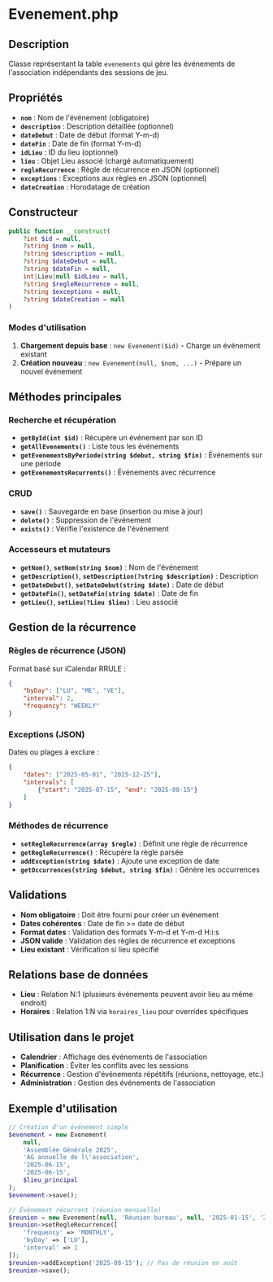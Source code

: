 # Evenement.php

## Description
Classe représentant la table `evenements` qui gère les événements de l'association indépendants des sessions de jeu.

## Propriétés
- **`nom`** : Nom de l'événement (obligatoire)
- **`description`** : Description détaillée (optionnel)
- **`dateDebut`** : Date de début (format Y-m-d)
- **`dateFin`** : Date de fin (format Y-m-d)
- **`idLieu`** : ID du lieu (optionnel)
- **`lieu`** : Objet Lieu associé (chargé automatiquement)
- **`regleRecurrence`** : Règle de récurrence en JSON (optionnel)
- **`exceptions`** : Exceptions aux règles en JSON (optionnel)
- **`dateCreation`** : Horodatage de création

## Constructeur
```php
public function __construct(
    ?int $id = null,
    ?string $nom = null,
    ?string $description = null,
    ?string $dateDebut = null,
    ?string $dateFin = null,
    int|Lieu|null $idLieu = null,
    ?string $regleRecurrence = null,
    ?string $exceptions = null,
    ?string $dateCreation = null
)
```

### Modes d'utilisation
1. **Chargement depuis base** : `new Evenement($id)` - Charge un événement existant
2. **Création nouveau** : `new Evenement(null, $nom, ...)` - Prépare un nouvel événement

## Méthodes principales

### Recherche et récupération
- **`getById(int $id)`** : Récupère un événement par son ID
- **`getAllEvenements()`** : Liste tous les événements
- **`getEvenementsByPeriode(string $debut, string $fin)`** : Événements sur une période
- **`getEvenementsRecurrents()`** : Événements avec récurrence

### CRUD
- **`save()`** : Sauvegarde en base (insertion ou mise à jour)
- **`delete()`** : Suppression de l'événement
- **`exists()`** : Vérifie l'existence de l'événement

### Accesseurs et mutateurs
- **`getNom()`**, **`setNom(string $nom)`** : Nom de l'événement
- **`getDescription()`**, **`setDescription(?string $description)`** : Description
- **`getDateDebut()`**, **`setDateDebut(string $date)`** : Date de début
- **`getDateFin()`**, **`setDateFin(string $date)`** : Date de fin
- **`getLieu()`**, **`setLieu(?Lieu $lieu)`** : Lieu associé

## Gestion de la récurrence

### Règles de récurrence (JSON)
Format basé sur iCalendar RRULE :
```json
{
    "byDay": ["LU", "ME", "VE"],
    "interval": 2,
    "frequency": "WEEKLY"
}
```

### Exceptions (JSON)
Dates ou plages à exclure :
```json
{
    "dates": ["2025-05-01", "2025-12-25"],
    "intervals": [
        {"start": "2025-07-15", "end": "2025-08-15"}
    ]
}
```

### Méthodes de récurrence
- **`setRegleRecurrence(array $regle)`** : Définit une règle de récurrence
- **`getRegleRecurrence()`** : Récupère la règle parsée
- **`addException(string $date)`** : Ajoute une exception de date
- **`getOccurrences(string $debut, string $fin)`** : Génère les occurrences

## Validations
- **Nom obligatoire** : Doit être fourni pour créer un événement
- **Dates cohérentes** : Date de fin >= date de début
- **Format dates** : Validation des formats Y-m-d et Y-m-d H:i:s
- **JSON valide** : Validation des règles de récurrence et exceptions
- **Lieu existant** : Vérification si lieu spécifié

## Relations base de données
- **Lieu** : Relation N:1 (plusieurs événements peuvent avoir lieu au même endroit)
- **Horaires** : Relation 1:N via `horaires_lieu` pour overrides spécifiques

## Utilisation dans le projet
- **Calendrier** : Affichage des événements de l'association
- **Planification** : Éviter les conflits avec les sessions
- **Récurrence** : Gestion d'événements répétitifs (réunions, nettoyage, etc.)
- **Administration** : Gestion des événements de l'association

## Exemple d'utilisation
```php
// Création d'un événement simple
$evenement = new Evenement(
    null,
    'Assemblée Générale 2025',
    'AG annuelle de l\'association',
    '2025-06-15',
    '2025-06-15',
    $lieu_principal
);
$evenement->save();

// Événement récurrent (réunion mensuelle)
$reunion = new Evenement(null, 'Réunion bureau', null, '2025-01-15', '2025-12-15');
$reunion->setRegleRecurrence([
    'frequency' => 'MONTHLY',
    'byDay' => ['LU'],
    'interval' => 1
]);
$reunion->addException('2025-08-15'); // Pas de réunion en août
$reunion->save();
```
